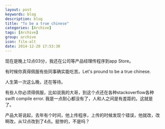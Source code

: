 ```yaml
---
layout: post
keywords: blog
description: blog
title: "To be a true chinese"
categories: [Archive]
tags: [Archive]
group: archive
icon: file-alt
date: 2014-12-20 17:53:30
---
```


现在是晚上12点03分，我还在公司等产品经理传程序到app Store。

有时候你真得佩服有些同事确实能吃苦。Let's pround to be a true chinese.

人生第一次这么晚，还在等待。

有些人你必须得佩服，比如说我的大哥，到这个点还在各种stackoverflow各种swift compile error. 我是一点耐心都没有了，人和人之间是有差距的。这就是了。

产品大哥说起，去年有个时间，他上传程序，上传的时候发现个错误，他就改，改啊改，从12点改到了4点。挺惨的，不是吗？
